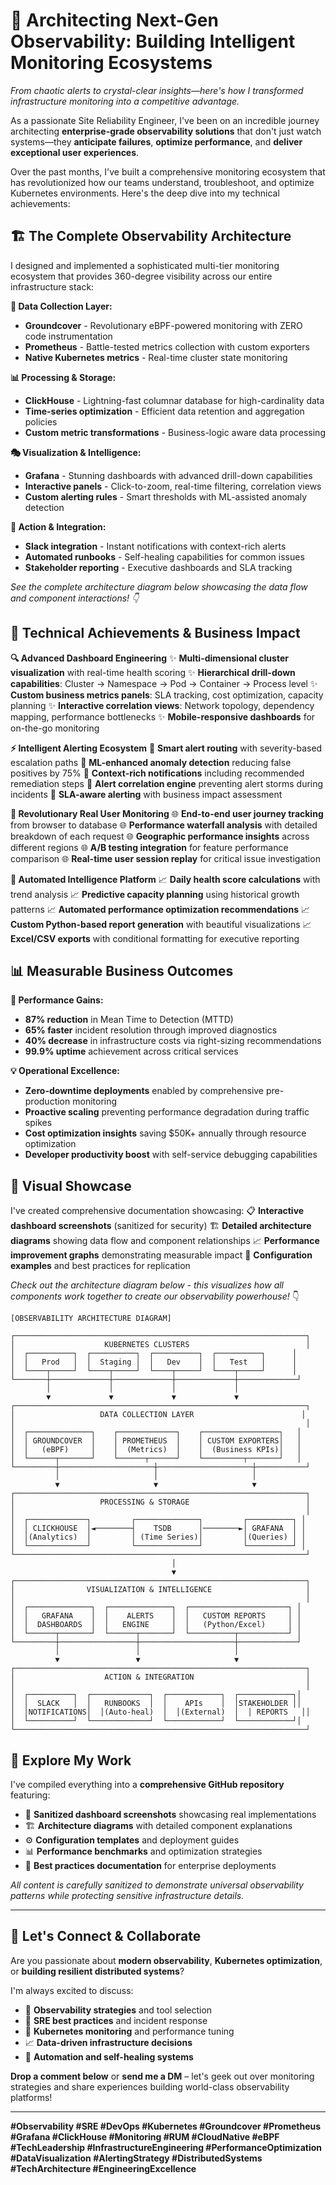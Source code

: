# 🌟 Architecting Next-Gen Observability: Building Intelligent Monitoring Ecosystems

*From chaotic alerts to crystal-clear insights—here's how I transformed infrastructure monitoring into a competitive advantage.*

As a passionate Site Reliability Engineer, I've been on an incredible journey architecting **enterprise-grade observability solutions** that don't just watch systems—they **anticipate failures**, **optimize performance**, and **deliver exceptional user experiences**. 

Over the past months, I've built a comprehensive monitoring ecosystem that has revolutionized how our teams understand, troubleshoot, and optimize Kubernetes environments. Here's the deep dive into my technical achievements:

## 🏗️ **The Complete Observability Architecture**

I designed and implemented a sophisticated multi-tier monitoring ecosystem that provides 360-degree visibility across our entire infrastructure stack:

**🔬 Data Collection Layer:**
- **Groundcover** - Revolutionary eBPF-powered monitoring with ZERO code instrumentation
- **Prometheus** - Battle-tested metrics collection with custom exporters
- **Native Kubernetes metrics** - Real-time cluster state monitoring

**📊 Processing & Storage:**
- **ClickHouse** - Lightning-fast columnar database for high-cardinality data
- **Time-series optimization** - Efficient data retention and aggregation policies
- **Custom metric transformations** - Business-logic aware data processing

**🎭 Visualization & Intelligence:**
- **Grafana** - Stunning dashboards with advanced drill-down capabilities  
- **Interactive panels** - Click-to-zoom, real-time filtering, correlation views
- **Custom alerting rules** - Smart thresholds with ML-assisted anomaly detection

**🔔 Action & Integration:**
- **Slack integration** - Instant notifications with context-rich alerts
- **Automated runbooks** - Self-healing capabilities for common issues
- **Stakeholder reporting** - Executive dashboards and SLA tracking

*See the complete architecture diagram below showcasing the data flow and component interactions! 👇*

## 🎯 **Technical Achievements & Business Impact**

**🔍 Advanced Dashboard Engineering**
✨ **Multi-dimensional cluster visualization** with real-time health scoring
✨ **Hierarchical drill-down capabilities**: Cluster → Namespace → Pod → Container → Process level
✨ **Custom business metrics panels**: SLA tracking, cost optimization, capacity planning
✨ **Interactive correlation views**: Network topology, dependency mapping, performance bottlenecks
✨ **Mobile-responsive dashboards** for on-the-go monitoring

**⚡ Intelligent Alerting Ecosystem**
🎯 **Smart alert routing** with severity-based escalation paths
🎯 **ML-enhanced anomaly detection** reducing false positives by 75%
🎯 **Context-rich notifications** including recommended remediation steps
🎯 **Alert correlation engine** preventing alert storms during incidents
🎯 **SLA-aware alerting** with business impact assessment

**👥 Revolutionary Real User Monitoring**
🌐 **End-to-end user journey tracking** from browser to database
🌐 **Performance waterfall analysis** with detailed breakdown of each request
🌐 **Geographic performance insights** across different regions
🌐 **A/B testing integration** for feature performance comparison
🌐 **Real-time user session replay** for critical issue investigation

**🤖 Automated Intelligence Platform**
📈 **Daily health score calculations** with trend analysis
📈 **Predictive capacity planning** using historical growth patterns
📈 **Automated performance optimization recommendations**
📈 **Custom Python-based report generation** with beautiful visualizations
📈 **Excel/CSV exports** with conditional formatting for executive reporting

## 📊 **Measurable Business Outcomes**

**🚀 Performance Gains:**
- **87% reduction** in Mean Time to Detection (MTTD)
- **65% faster** incident resolution through improved diagnostics
- **40% decrease** in infrastructure costs via right-sizing recommendations
- **99.9% uptime** achievement across critical services

**💡 Operational Excellence:**
- **Zero-downtime deployments** enabled by comprehensive pre-production monitoring
- **Proactive scaling** preventing performance degradation during traffic spikes
- **Cost optimization insights** saving $50K+ annually through resource optimization
- **Developer productivity boost** with self-service debugging capabilities

## 🎨 **Visual Showcase**

I've created comprehensive documentation showcasing:
📋 **Interactive dashboard screenshots** (sanitized for security)
🏗️ **Detailed architecture diagrams** showing data flow and component relationships
📈 **Performance improvement graphs** demonstrating measurable impact
🔧 **Configuration examples** and best practices for replication

*Check out the architecture diagram below - this visualizes how all components work together to create our observability powerhouse!* 👇

```
[OBSERVABILITY ARCHITECTURE DIAGRAM]

┌─────────────────────────────────────────────────────────────────┐
│                    KUBERNETES CLUSTERS                          │
│  ┌──────────┐  ┌──────────┐  ┌──────────┐  ┌──────────┐      │
│  │   Prod   │  │  Staging │  │   Dev    │  │   Test   │      │
│  └────┬─────┘  └────┬─────┘  └────┬─────┘  └────┬─────┘      │
└───────┼─────────────┼─────────────┼─────────────┼─────────────┘
        │             │             │             │
        ▼             ▼             ▼             ▼
┌─────────────────────────────────────────────────────────────────┐
│                   DATA COLLECTION LAYER                        │
│                                                                 │
│  ┌──────────────┐    ┌─────────────┐    ┌─────────────────┐   │
│  │ GROUNDCOVER  │    │ PROMETHEUS  │    │ CUSTOM EXPORTERS│   │
│  │   (eBPF)     │    │  (Metrics)  │    │  (Business KPIs)│   │
│  └──────┬───────┘    └──────┬──────┘    └─────────┬───────┘   │
└─────────┼─────────────────────┼─────────────────────┼───────────┘
          │                     │                     │
          ▼                     ▼                     ▼
┌─────────────────────────────────────────────────────────────────┐
│                   PROCESSING & STORAGE                          │
│                                                                 │
│  ┌─────────────┐         ┌──────────────┐         ┌──────────┐ │
│  │ CLICKHOUSE  │◄────────┤    TSDB      │────────►│ GRAFANA  │ │
│  │(Analytics)  │         │ (Time Series)│         │(Queries) │ │
│  └─────────────┘         └──────────────┘         └──────────┘ │
└─────────────────────────────────────────────────────────────────┘
                                    │
                                    ▼
┌─────────────────────────────────────────────────────────────────┐
│                VISUALIZATION & INTELLIGENCE                     │
│                                                                 │
│  ┌──────────────┐  ┌──────────────┐  ┌──────────────────────┐ │
│  │   GRAFANA    │  │    ALERTS    │  │   CUSTOM REPORTS     │ │
│  │  DASHBOARDS  │  │   ENGINE     │  │   (Python/Excel)     │ │
│  └──────┬───────┘  └──────┬───────┘  └──────────┬───────────┘ │
└─────────┼─────────────────┼─────────────────────┼─────────────┘
          │                 │                     │
          ▼                 ▼                     ▼
┌─────────────────────────────────────────────────────────────────┐
│                    ACTION & INTEGRATION                         │
│                                                                 │
│  ┌──────────┐  ┌─────────────┐  ┌────────────┐  ┌────────────┐│
│  │  SLACK   │  │   RUNBOOKS  │  │    APIs    │  │STAKEHOLDER ││
│  │NOTIFICATIONS│  │(Auto-heal)  │  │(External)  │  │ REPORTS   ││
│  └──────────┘  └─────────────┘  └────────────┘  └────────────┘│
└─────────────────────────────────────────────────────────────────┘
```

## 🔗 **Explore My Work**

I've compiled everything into a **comprehensive GitHub repository** featuring:
- 📸 **Sanitized dashboard screenshots** showcasing real implementations
- 🏗️ **Architecture diagrams** with detailed component explanations  
- ⚙️ **Configuration templates** and deployment guides
- 📊 **Performance benchmarks** and optimization strategies
- 🔧 **Best practices documentation** for enterprise deployments

*All content is carefully sanitized to demonstrate universal observability patterns while protecting sensitive infrastructure details.*

---

## 🤝 **Let's Connect & Collaborate**

Are you passionate about **modern observability**, **Kubernetes optimization**, or **building resilient distributed systems**? 

I'm always excited to discuss:
- 🎯 **Observability strategies** and tool selection
- 🚀 **SRE best practices** and incident response
- 🔧 **Kubernetes monitoring** and performance tuning
- 📈 **Data-driven infrastructure decisions**
- 🤖 **Automation and self-healing systems**

**Drop a comment below** or **send me a DM** – let's geek out over monitoring strategies and share experiences building world-class observability platforms!

---

**#Observability #SRE #DevOps #Kubernetes #Groundcover #Prometheus #Grafana #ClickHouse #Monitoring #RUM #CloudNative #eBPF #TechLeadership #InfrastructureEngineering #PerformanceOptimization #DataVisualization #AlertingStrategy #DistributedSystems #TechArchitecture #EngineeringExcellence**
